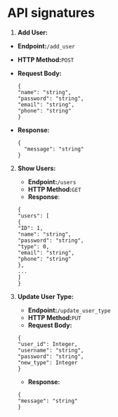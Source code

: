# API signatures

1. **Add User:**

 * **Endpoint:**`/add_user`
 * **HTTP Method:**`POST`
 * **Request Body:**

     ```
     {
     "name": "string",
     "password": "string",
     "email": "string",
     "phone": "string"
     }
     ```
 * **Response:**

     ```
     {
       "message": "string"
     }
     ```
2. **Show Users:**

     * **Endpoint:**`/users`
     * **HTTP Method:**`GET`
     * **Response**:
     
     ```
     {
     "users": [
     {
     "ID": 1,
     "name": "string",
     "password": "string",
     "type": 0,
     "email": "string",
     "phone": "string"
     },
     ...
     ]
     }
     ```

3. **Update User Type:**

     * **Endpoint:**`/update_user_type`
     * **HTTP Method:**`PUT`
     * **Request Body:**
     
     ```
     {
     "user_id": Integer,
     "username": "string",
     "password": "string",
     "new_type": Integer
     }
     ```
     
     * **Response:**
     
     ```
     {
     "message": "string"
     }
     ```
